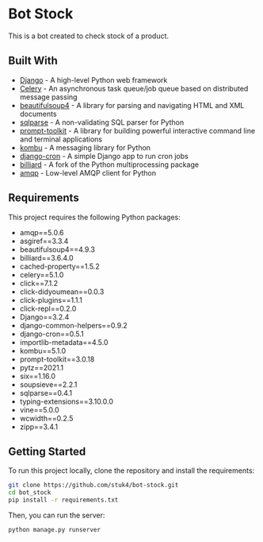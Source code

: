 # Bot Stock

This is a bot created to check stock of a product.

## Built With
- [Django](https://www.djangoproject.com/) - A high-level Python web framework
- [Celery](https://docs.celeryproject.org/) - An asynchronous task queue/job queue based on distributed message passing
- [beautifulsoup4](https://pypi.org/project/beautifulsoup4/) - A library for parsing and navigating HTML and XML documents
- [sqlparse](https://pypi.org/project/sqlparse/) - A non-validating SQL parser for Python
- [prompt-toolkit](https://pypi.org/project/prompt-toolkit/) - A library for building powerful interactive command line and terminal applications
- [kombu](https://pypi.org/project/kombu/) - A messaging library for Python
- [django-cron](https://pypi.org/project/django-cron/) - A simple Django app to run cron jobs
- [billiard](https://pypi.org/project/billiard/) - A fork of the Python multiprocessing package
- [amqp](https://pypi.org/project/amqp/) - Low-level AMQP client for Python

## Requirements
This project requires the following Python packages:
- amqp==5.0.6
- asgiref==3.3.4
- beautifulsoup4==4.9.3
- billiard==3.6.4.0
- cached-property==1.5.2
- celery==5.1.0
- click==7.1.2
- click-didyoumean==0.0.3
- click-plugins==1.1.1
- click-repl==0.2.0
- Django==3.2.4
- django-common-helpers==0.9.2
- django-cron==0.5.1
- importlib-metadata==4.5.0
- kombu==5.1.0
- prompt-toolkit==3.0.18
- pytz==2021.1
- six==1.16.0
- soupsieve==2.2.1
- sqlparse==0.4.1
- typing-extensions==3.10.0.0
- vine==5.0.0
- wcwidth==0.2.5
- zipp==3.4.1

## Getting Started

To run this project locally, clone the repository and install the requirements:

```bash
git clone https://github.com/stuk4/bot-stock.git
cd bot_stock
pip install -r requirements.txt
```
Then, you can run the server:
```bash
python manage.py runserver
```
